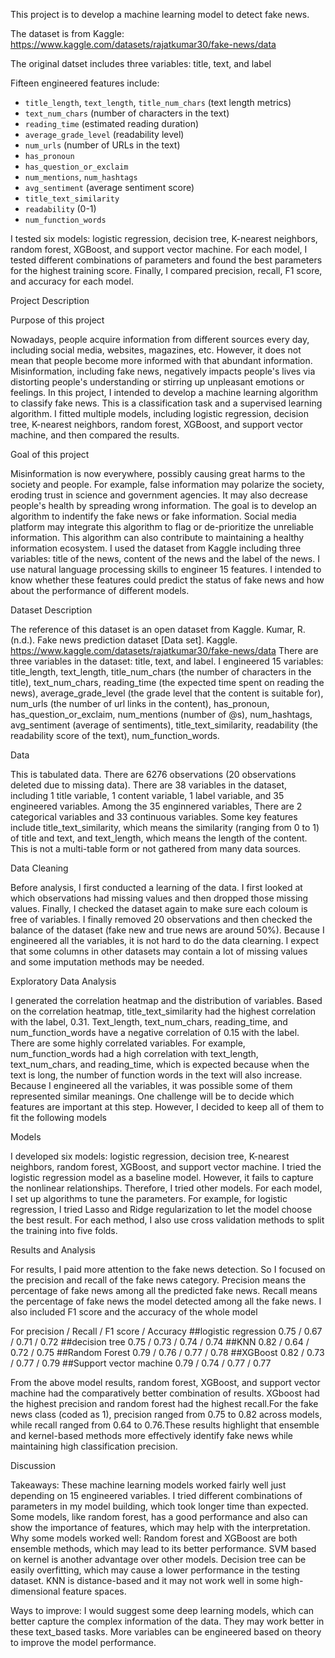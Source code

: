This project is to develop a machine learning model to detect fake news.

The dataset is from Kaggle: https://www.kaggle.com/datasets/rajatkumar30/fake-news/data

The original datset includes three variables: title, text, and label

Fifteen engineered features include:
- `title_length`, `text_length`, `title_num_chars` (text length metrics)
- `text_num_chars` (number of characters in the text)
- `reading_time` (estimated reading duration)
- `average_grade_level` (readability level)
- `num_urls` (number of URLs in the text)
- `has_pronoun`
- `has_question_or_exclaim`
- `num_mentions`, `num_hashtags`
- `avg_sentiment` (average sentiment score)
- `title_text_similarity`
- `readability` (0-1)
- `num_function_words`

I tested six models: logistic regression, decision tree, K-nearest neighbors, random forest, XGBoost, and support vector machine. 
For each model, I tested different combinations of parameters and found the best parameters for the highest training score.
Finally, I compared precision, recall, F1 score, and accuracy for each model.


Project Description

Purpose of this project

Nowadays, people acquire information from different sources every day, including social media, websites, magazines, etc. However, it does not mean that people become more informed with that abundant information. Misinformation, including fake news, negatively impacts people's lives via distorting people's understanding or stirring up unpleasant emotions or feelings. In this project, I intended to develop a machine learning algorithm to classify fake news. This is a classification task and a supervised learning algorithm. I fitted multiple models, including logistic regression, decision tree, K-nearest neighbors, random forest, XGBoost, and support vector machine, and then compared the results. 

Goal of this project

Misinformation is now everywhere, possibly causing great harms to the society and people. For example, false information may polarize the society, eroding trust in science and government agencies. It may also decrease people's health by spreading wrong information. The goal is to develop an algorithm to indentify the fake news or fake information. Social media platform may integrate this algorithm to flag or de-prioritize the unreliable information. This algorithm can also contribute to maintaining a healthy information ecosystem. I used the dataset from Kaggle including three variables: title of the news, content of the news and the label of the news. I use natural language processing skills to engineer 15 features. I intended to know whether these features could predict the status of fake news and how about the performance of different models.

Dataset Description

The reference of this dataset is an open dataset from Kaggle. Kumar, R. (n.d.). Fake news prediction dataset [Data set]. Kaggle. https://www.kaggle.com/datasets/rajatkumar30/fake-news/data  There are three variables in the dataset: title, text, and label. I engineered 15 variables: title_length, text_length, title_num_chars (the number of characters in the title), text_num_chars, reading_time (the expected time spent on reading the news), average_grade_level (the grade level that the content is suitable for), num_urls (the number of url links in the content), has_pronoun, has_question_or_exclaim, num_mentions (number of @s), num_hashtags, avg_sentiment (average of sentiments), title_text_similarity, readability (the readability score of the text), num_function_words.

Data

This is tabulated data. There are 6276 observations (20 observations deleted due to missing data). There are 38 variables in the dataset, including 1 title variable, 1 content variable, 1 label variable, and 35 engineered variables. Among the 35 enginnered variables, There are 2 categorical variables and 33 continuous variables. Some key features include title_text_similarity, which means the similarity (ranging from 0 to 1) of title and text, and text_length, which means the length of the content. This is not a multi-table form or not gathered from many data sources.

Data Cleaning

Before analysis, I first conducted a learning of the data. I first looked at which observations had missing values and then dropped those missing values. Finally, I checked the dataset again to make sure each coloum is free of variables. I finally removed 20 observations and then checked the balance of the dataset (fake new and true news are around 50%). Because I engineered all the variables, it is not hard to do the data clearning. I expect that some columns in other datasets may contain a lot of missing values and some imputation methods may be needed. 

Exploratory Data Analysis

I generated the correlation heatmap and the distribution of variables. Based on the correlation heatmap, title_text_similarity had the highest correlation with the label, 0.31. Text_length, text_num_chars, reading_time, and num_function_words have a negative correlation of 0.15 with the label. There are some highly correlated variables. For example, num_function_words had a high correlation with text_length, text_num_chars, and reading_time, which is expected because when the text is long, the number of function words in the text will also increase. Because I engineered all the variables, it was possible some of them represented similar meanings. One challenge will be to decide which features are important at this step. However, I decided to keep all of them to fit the following models

Models

I developed six models: logistic regression, decision tree, K-nearest neighbors, random forest, XGBoost, and support vector machine. I tried the logistic regression model as a baseline model. However, it fails to capture the nonlinear relationships. Therefore, I tried other models. For each model, I set up algorithms to tune the parameters. For example, for logistic regression, I tried Lasso and Ridge regularization to let the model choose the best result. For each method, I also use cross validation methods to split the training into five folds. 

Results and Analysis

For results, I paid more attention to the fake news detection. So I focused on the precision and recall of the fake news category. Precision means the percentage of fake news among all the predicted fake news. Recall means the percentage of fake news the model detected among all the fake news. I also included F1 score and the accuracy of the whole model

For precision / Recall / F1 score / Accuracy
##logistic regression        0.75     /        0.67      /        0.71         /     0.72
##decision tree              0.75     /        0.73      /        0.74         /     0.74
##KNN                        0.82     /        0.64      /        0.72         /     0.75
##Random Forest              0.79     /        0.76      /        0.77         /     0.78
##XGBoost                    0.82     /        0.73      /        0.77         /     0.79
##Support vector machine     0.79     /        0.74      /        0.77         /     0.77

From the above model results, random forest, XGBoost, and support vector machine had the comparatively better combination of results. XGboost had the highest precision and random forest had the highest recall.For the fake news class (coded as 1), precision ranged from 0.75 to 0.82 across models, while recall ranged from 0.64 to 0.76.These results highlight that ensemble and kernel-based methods more effectively identify fake news while maintaining high classification precision.

Discussion

Takeaways: These machine learning models worked fairly well just depending on 15 engineered variables. I tried different combinations of parameters in my model building, which took longer time than expected. Some models, like random forest, has a good performance and also can show the importance of features, which may help with the interpretation. Why some models worked well: Random forest and XGBoost are both ensemble methods, which may lead to its better performance. SVM based on kernel is another advantage over other models. Decision tree can be easily overfitting, which may cause a lower performance in the testing dataset. KNN is distance-based and it may not work well in some high-dimensional feature spaces.

Ways to improve: I would suggest some deep learning models, which can better capture the complex information of the data. They may work better in these text_based tasks. More variables can be engineered based on theory to improve the model performance.
